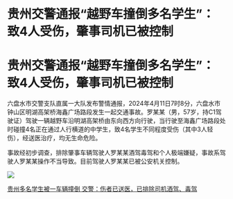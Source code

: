 # 贵州交警通报“越野车撞倒多名学生”：致4人受伤，肇事司机已被控制

# 贵州交警通报“越野车撞倒多名学生”：致4人受伤，肇事司机已被控制

六盘水市交警支队直属一大队发布警情通报，2024年4月11日7时8分，六盘水市钟山区明湖高架桥海鑫广场路段发生一起交通事故。罗某某（男，57岁，持C1驾驶证）驾驶一辆越野车沿明湖高架桥由东向西方向行驶，当行驶至海鑫广场路段处时碰撞4名正在通过人行横道的中学生，致4名学生不同程度受伤（其中3人轻伤），经送医治疗，均无生命危险。

事故经初步调查，排除肇事车辆驾驶人罗某某酒驾毒驾和个人极端嫌疑，事故系驾驶人罗某某操作不当导致。目前驾驶人罗某某已被公安机关控制。

![](https://inews.gtimg.com/om_bt/OLXo1MQf5mBtQ0M7fKNGe_Wn3PpgnKERsXHMPSkuvusfAAA/1000)

[贵州多名学生被一车辆撞倒
交警：伤者已送医，已排除司机酒驾、毒驾](https://news.qq.com/rain/a/20240411A07Q7F00)

